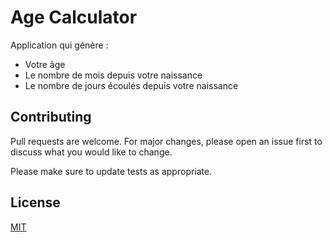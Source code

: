 # Age Calculator

Application qui génère :

- Votre âge
- Le nombre de mois depuis votre naissance
- Le nombre de jours écoulés depuis votre naissance

## Contributing

Pull requests are welcome. For major changes, please open an issue first
to discuss what you would like to change.

Please make sure to update tests as appropriate.

## License

[MIT](https://choosealicense.com/licenses/mit/)
